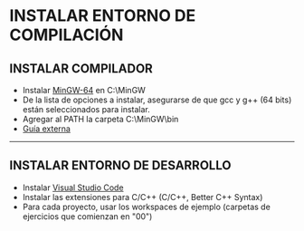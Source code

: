 # INSTALAR ENTORNO DE COMPILACIÓN  

## INSTALAR COMPILADOR
- Instalar [MinGW-64](https://sourceforge.net/projects/mingw-w64/files/Toolchains%20targetting%20Win32/Personal%20Builds/mingw-builds/installer/) en C:\MinGW  
- De la lista de opciones a instalar, asegurarse de que gcc y g++ (64 bits) están seleccionados para instalar.  
- Agregar al PATH la carpeta C:\MinGW\bin  
- [Guía externa](https://parzibyte.me/blog/2018/09/27/instalar-gcc-64-bits-en-windows-con-mingw/)

----
## INSTALAR ENTORNO DE DESARROLLO  
- Instalar [Visual Studio Code](https://code.visualstudio.com/download)  
- Instalar las extensiones para C/C++ (C/C++, Better C++ Syntax)  
- Para cada proyecto, usar los workspaces de ejemplo (carpetas de ejercicios que comienzan en "00")  

